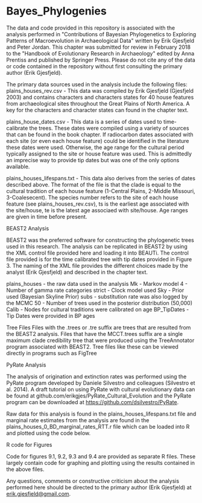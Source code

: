 # Bayes_Phylogenies

The data and code provided in this repository is associated with the analysis performed in 
"Contributions of Bayesian Phylogenetics to Exploring Patterns of Macroevolution in 
Archaeological Data" written by Erik Gjesfjeld and Peter Jordan. This chapter was submitted for review in February 2018 to the "Handbook of Evolutionary Research in Archaeology" edited by Anna Prentiss and published by Springer Press. Please do not cite any of the data or code contained in the repository without first consulting the primary author (Erik Gjesfjeld).  

The primary data sources used in the analysis include the following files:
plains_houses_rev.csv - This data was compiled by Erik Gjesfjeld (Gjesfjeld 2003) and contains
characters and characters states for 40 house features from archaeological sites throughout the
Great Plains of North America. A key for the characters and character states can found in the
chapter text.  

plains_house_dates.csv - This data is a series of dates used to time-calibrate the trees. These dates were compiled using a variety of sources that can be found in the book chapter. If radiocarbon dates associated with each site (or even each house feature) could be identified in the literature these dates were used. Otherwise, the age range for the cultural period typically assigned to the site or house feature was used. This is admittedly an imprecise way to provide tip dates but was one of the only options available.  

plains_houses_lifespans.txt - This data also derives from the series of dates described above. The format of the file is that the clade is equal to the cultural tradition of each house feature (1-Central Plains, 2-Middle Missouri,  3-Coalesecent). The species number refers to the site of each house feature (see plains_houses_rev.csv), ts is the earliest age associated with the site/house, te is the latest age associaed with site/house. Age ranges are given in time before present. 

BEAST2 Analysis

BEAST2 was the preferred software for constructing the phylogenetic trees used in this research. The analysis can be replicated in BEAST2 by using the XML control file provided here and loading it into BEAUTi. The control file provided is for the time calibrated tree with tip dates provided in Figure 3. The naming of the XML file provides the different choices made by the analyst (Erik Gjesfjeld) and described in the chapter text. 

plains_houses - the raw data used in the analysis
Mk - Markov model
4 - Number of gamma rate categories
strict - Clock model used
Sky - Prior used (Bayesian Skyline Prior)
subs - substitution rate was also logged by the MCMC
50 - Number of trees used in the posterior distribution (50,000)
Calib - Nodes for cultural traditions were calibrated on age
BP_TipDates - Tip Dates were provided in BP ages

Tree Files
Files with the .trees or .tre suffix are trees that are resulted from the BEAST2 analysis. Files that
have the MCCT.trees suffix are a single maximum clade credibility tree that were produced using the TreeAnnotator program associated with BEAST2. Tree files like these can be viewed directly in programs such as FigTree

PyRate Analysis

The analysis of origination and extinction rates was performed using the PyRate program developed by Daniele Silvestro and colleagues (Silvestro et al. 2014). A draft tutorial on using PyRate with cultural evolutionary data can be found at github.com/erikgjes/PyRate_Cultural_Evolution and the PyRate program can be downloaded at https://github.com/dsilvestro/PyRate. 

Raw data for this analysis is found in the plains_houses_lifespans.txt file and marginal rate estimates from the analysis are found in the
plains_houses_0_BD_marginal_rates_RTT.r file which can be loaded into R and plotted using the code below.  

R code for Figures

Code for figures 9.1, 9.2, 9.3 and 9.4 are provided as separate R files. These largely contain code for graphing and plotting using the results contained in the above files.  

Any questions, comments or constructive criticism about the analysis performed here should be directed to the primary author (Erik Gjesfjeld) at erik.gjesfjeld@gmail.com.  

